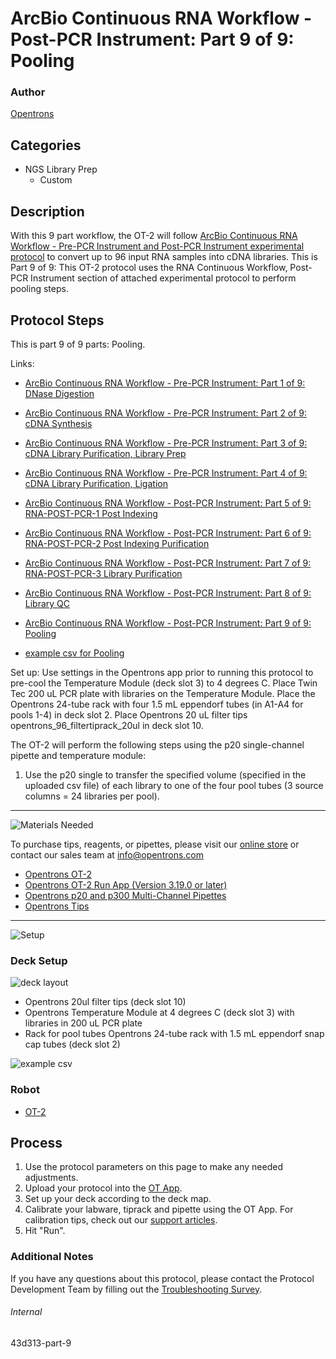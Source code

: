 # ArcBio Continuous RNA Workflow - Post-PCR Instrument: Part 9 of 9: Pooling

### Author
[Opentrons](https://opentrons.com/)



## Categories
* NGS Library Prep
     * Custom

## Description

With this 9 part workflow, the OT-2 will follow [ArcBio Continuous RNA Workflow - Pre-PCR Instrument and Post-PCR Instrument experimental protocol](https://opentrons-protocol-library-website.s3.amazonaws.com/custom-README-images/43d313/ArcBio_RNA_Workflow_020922.xlsx) to convert up to 96 input RNA samples into cDNA libraries. This is Part 9 of 9: This OT-2 protocol uses the RNA Continuous Workflow, Post-PCR Instrument section of attached experimental protocol to perform pooling steps.

## Protocol Steps

This is part 9 of 9 parts: Pooling.

Links:
* [ArcBio Continuous RNA Workflow - Pre-PCR Instrument: Part 1 of 9: DNase Digestion](https://protocols.opentrons.com/protocol/43d313)

* [ArcBio Continuous RNA Workflow - Pre-PCR Instrument: Part 2 of 9: cDNA Synthesis](https://protocols.opentrons.com/protocol/43d313-part-2)

* [ArcBio Continuous RNA Workflow - Pre-PCR Instrument: Part 3 of 9: cDNA Library Purification, Library Prep](https://protocols.opentrons.com/protocol/43d313-part-3)

* [ArcBio Continuous RNA Workflow - Pre-PCR Instrument: Part 4 of 9: cDNA Library Purification, Ligation](https://protocols.opentrons.com/protocol/43d313-part-4)

* [ArcBio Continuous RNA Workflow - Post-PCR Instrument: Part 5 of 9: RNA-POST-PCR-1 Post Indexing](https://protocols.opentrons.com/protocol/43d313-part-5)

* [ArcBio Continuous RNA Workflow - Post-PCR Instrument: Part 6 of 9: RNA-POST-PCR-2 Post Indexing Purification](https://protocols.opentrons.com/protocol/43d313-part-6)

* [ArcBio Continuous RNA Workflow - Post-PCR Instrument: Part 7 of 9: RNA-POST-PCR-3 Library Purification](https://protocols.opentrons.com/protocol/43d313-part-7)

* [ArcBio Continuous RNA Workflow - Post-PCR Instrument: Part 8 of 9: Library QC](https://protocols.opentrons.com/protocol/43d313-part-8)

* [ArcBio Continuous RNA Workflow - Post-PCR Instrument: Part 9 of 9: Pooling](https://protocols.opentrons.com/protocol/43d313-part-9)

* [example csv for Pooling](https://opentrons-protocol-library-website.s3.amazonaws.com/custom-README-images/43d313/example_csv.csv)

Set up: Use settings in the Opentrons app prior to running this protocol to pre-cool the Temperature Module (deck slot 3) to 4 degrees C. Place Twin Tec 200 uL PCR plate with libraries on the Temperature Module. Place the Opentrons 24-tube rack with four 1.5 mL eppendorf tubes (in A1-A4 for pools 1-4) in deck slot 2. Place Opentrons 20 uL filter tips opentrons_96_filtertiprack_20ul in deck slot 10.

The OT-2 will perform the following steps using the p20 single-channel pipette and temperature module:
1. Use the p20 single to transfer the specified volume (specified in the uploaded csv file) of each library to one of the four pool tubes (3 source columns = 24 libraries per pool).
---
![Materials Needed](https://s3.amazonaws.com/opentrons-protocol-library-website/custom-README-images/001-General+Headings/materials.png)

To purchase tips, reagents, or pipettes, please visit our [online store](https://shop.opentrons.com/) or contact our sales team at [info@opentrons.com](mailto:info@opentrons.com)

* [Opentrons OT-2](https://shop.opentrons.com/collections/ot-2-robot/products/ot-2)
* [Opentrons OT-2 Run App (Version 3.19.0 or later)](https://opentrons.com/ot-app/)
* [Opentrons p20 and p300 Multi-Channel Pipettes](https://shop.opentrons.com/collections/ot-2-pipettes/products/single-channel-electronic-pipette)
* [Opentrons Tips](https://shop.opentrons.com/collections/opentrons-tips)

---
![Setup](https://s3.amazonaws.com/opentrons-protocol-library-website/custom-README-images/001-General+Headings/Setup.png)

### Deck Setup
![deck layout](https://opentrons-protocol-library-website.s3.amazonaws.com/custom-README-images/43d313/screenshot+deck-9.png)

* Opentrons 20ul filter tips (deck slot 10)
* Opentrons Temperature Module at 4 degrees C (deck slot 3) with libraries in 200 uL PCR plate
* Rack for pool tubes Opentrons 24-tube rack with 1.5 mL eppendorf snap cap tubes (deck slot 2)

![example csv](https://opentrons-protocol-library-website.s3.amazonaws.com/custom-README-images/43d313/screenshot+example+csv.png)

### Robot
* [OT-2](https://opentrons.com/ot-2)

## Process
1. Use the protocol parameters on this page to make any needed adjustments.
2. Upload your protocol into the [OT App](https://opentrons.com/ot-app).
3. Set up your deck according to the deck map.
4. Calibrate your labware, tiprack and pipette using the OT App. For calibration tips, check out our [support articles](https://support.opentrons.com/en/collections/1559720-guide-for-getting-started-with-the-ot-2).
5. Hit "Run".

### Additional Notes
If you have any questions about this protocol, please contact the Protocol Development Team by filling out the [Troubleshooting Survey](https://protocol-troubleshooting.paperform.co/).

###### Internal
43d313-part-9

